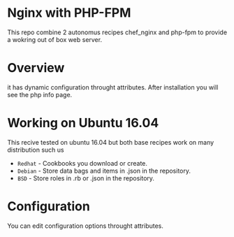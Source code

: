 Nginx with PHP-FPM
==========

This repo combine 2 autonomus recipes chef_nginx and php-fpm to provide a wokring out of box web server.

Overview
========

it has dynamic configuration throught attributes. After installation you will see the php info page.


Working on Ubuntu 16.04
======================

This recive tested on ubuntu 16.04 but both base recipes work on many distribution such us

* `Redhat` - Cookbooks you download or create.
* `Debian` - Store data bags and items in .json in the repository.
* `BSD` - Store roles in .rb or .json in the repository.

Configuration
=============

You can edit configuration options throught attributes.
